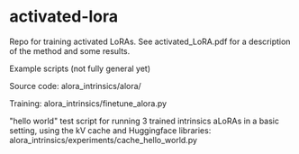 # activated-lora

Repo for training activated LoRAs. See activated_LoRA.pdf for a description of the method and some results.

Example scripts (not fully general yet)

Source code: alora_intrinsics/alora/

Training: alora_intrinsics/finetune_alora.py

"hello world" test script for running 3 trained intrinsics aLoRAs in a basic setting, using the kV cache and Huggingface libraries: alora_intrinsics/experiments/cache_hello_world.py

